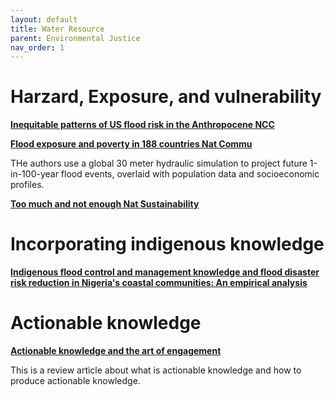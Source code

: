 ```yaml
---
layout: default
title: Water Resource
parent: Environmental Justice
nav_order: 1
---
```


# Harzard, Exposure, and vulnerability
[__Inequitable patterns of US flood risk in the Anthropocene NCC__](https://www.nature.com/articles/s41558-021-01265-6.)

__[Flood exposure and poverty in 188 countries Nat Commu](https://www.nature.com/articles/s41467-022-30727-4)__

THe authors use a global 30 meter hydraulic simulation to project future 1-in-100-year flood events, overlaid with population data and socioeconomic profiles.

__[Too much and not enough Nat Sustainability](https://www.nature.com/articles/s41893-021-00766-8)__

# Incorporating indigenous knowledge

__[Indigenous flood control and management knowledge and flood disaster risk reduction in Nigeria's coastal communities: An empirical analysis](https://www.sciencedirect.com/science/article/abs/pii/S2212420921000455)__

# Actionable knowledge
__[Actionable knowledge and the art of engagement](https://www.sciencedirect.com/science/article/abs/pii/S1877343520300026)__

This is a review article about what is actionable knowledge and how to produce actionable knowledge.

